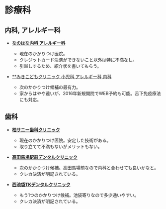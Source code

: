 診療科
====

内科, アレルギー科
----

- [**なのはな内科 アレルギー科**](http://www.nanohana-naika.com/pc/)
  - 現在のかかりつけ医院。
  - クレジットカード決済ができないこと以外は特に不満なし。
  - 引越しするため、紹介状を書いてもらう。

- [**みきこどもクリニック 小児科,アレルギー科,内科](http://www.mikikodomo.jp/)
  - 次のかかりつけ候補の最有力。
  - 家からはやや遠いが、2016年新規開院でWEB予約も可能。舌下免疫療法にも対応。

歯科
----

- [**柏サニー歯科クリニック**](http://www.k-sunny.com/)
  - 現在のかかりつけ医院。安定した技術がある。
  - 取り立てて不満もないがメリットもない。

- [**高田馬場駅前デンタルクリニック**](http://www.ohori-dental.jp/)
  - 次のかかりつけ候補。高田馬場前なので内科と合わせても良いかなと。
  - クレカ決済が明記されている。

- [**西池袋TKデンタルクリニック**](http://www.tk-dc.jp/)
  - もう1つのかかりつけ候補。池袋寄りなので多少通いやすい。
  - クレカ決済が明記されている。
